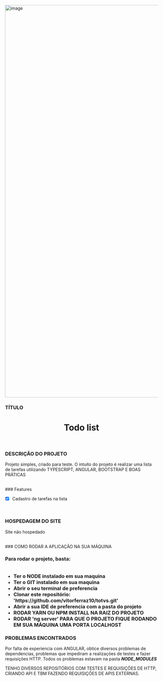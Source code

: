 

<img width="1289" alt="image" src="https://user-images.githubusercontent.com/72113998/168642800-e676fd1d-f099-42fc-bdde-f88018c0aa97.png">

### TÍTULO 
<h1 align="center">Todo list</h1>
</br>

### DESCRIÇÃO DO PROJETO
<p>Projeto simples, criado para teste. O intuito do projeto é realizar uma lista de tarefas utilizando TYPESCRIPT, ANGULAR, BOOTSTRAP E BOAS PRÁTICAS</p>
  </br>
### Features

- [x] Cadastro de tarefas na lista

  </br>
### HOSPEDAGEM DO SITE
<span>Site não hospedado</span>

  </br>
### COMO RODAR A APLICAÇÃO NA SUA MÁQUINA 
<h3>Para rodar o projeto, basta:</>
  </br>
    </br>
<ul>
  <li>Ter o NODE instalado em sua maquina</li>
  <li>Ter o GIT instalado em sua maquina</li>
  <li>Abrir o seu terminal de preferencia</li>
  <li>Clonar este repositório: 'https://github.com/vitorferraz10/totvs.git'</li>
  <li>Abrir a sua IDE de preferencia com a pasta do projeto</li>
  <li>RODAR YARN OU NPM INSTALL NA RAIZ DO PROJETO</li>
  <li>RODAR 'ng server' PARA QUE O PROJETO FIQUE RODANDO EM SUA MÁQUINA UMA PORTA LOCALHOST</li>
</ul>

### PROBLEMAS ENCONTRADOS
  <span>Por falta de experiencia com ANGULAR, obtice diversos problemas de dependencias, problemas que impediram a realizações de testes e fazer requisições HTTP. Todos os problemas estavam na pasta ***NODE_MODULES***
  
  TENHO DIVERSOS REPOSITÓRIOS COM TESTES E REQUISIÇÕES DE HTTP, CRIANDO API E TBM FAZENDO REQUISIÇÕES DE APIS EXTERNAS.
